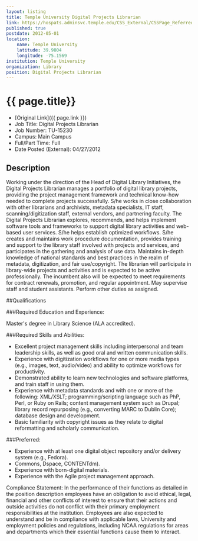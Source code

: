 ```yaml
---
layout: listing
title: Temple University Digital Projects Librarian
link: https://hospats.adminsvc.temple.edu/CSS_External/CSSPage_Referred.ASP?Req=TU-15230
published: true
postdate: 2012-05-01
location:
    name: Temple University
    latitude: 39.9804
    longitude: -75.1569
institution: Temple University
organization: Library
position: Digital Projects Librarian
---
```



# {{ page.title}}

* [Original Link]({{ page.link }})
* Job Title: Digital Projects Librarian
* Job Number: TU-15230
* Campus: Main Campus
* Full/Part Time: Full
* Date Posted (External): 04/27/2012

## Description
Working under the direction of the Head of Digital Library Initiatives, the Digital Projects Librarian manages a portfolio of digital library projects, providing the project management framework and technical know-how needed to complete projects successfully. S/he works in close collaboration with other librarians and archivists, metadata specialists, IT staff, scanning/digitization staff, external vendors, and partnering faculty.
The Digital Projects Librarian explores, recommends, and helps implement software tools and frameworks to support digital library activities and web-based user services. S/he helps establish optimized workflows. S/he creates and maintains work procedure documentation, provides training and support to the library staff involved with projects and services, and participates in the gathering and analysis of use data. Maintains in-depth knowledge of national standards and best practices in the realm of metadata, digitization, and fair use/copyright. The librarian will participate in library-wide projects and activities and is expected to be active professionally. The incumbent also will be expected to meet requirements for contract renewals, promotion, and regular appointment. May supervise staff and student assistants. Perform other duties as assigned.
 
##Qualifications 

###Required Education and Experience:

Master's degree in Library Science (ALA accredited).

 
###Required Skills and Abilities:

* Excellent project management skills including interpersonal and team leadership skills, as well as good oral and written communication skills.
* Experience with digitization workflows for one or more media types (e.g., images, text, audio/video) and ability to optimize workflows for productivity.
* Demonstrated ability to learn new technologies and software platforms, and train staff in using them.
* Experience with metadata standards and with one or more of the following: XML/XSLT; programming/scripting language such as PhP, Perl, or Ruby on Rails; content management system such as Drupal; library record repurposing (e.g., converting MARC to Dublin Core); database design and development.
* Basic familiarity with copyright issues as they relate to digital reformatting and scholarly communication.
 
###Preferred:
* Experience with at least one digital object repository and/or delivery system (e.g., Fedora). 
* Commons, Dspace, CONTENTdm).
* Experience with born-digital materials.
* Experience with the Agile project management approach. 

Compliance Statement: In the performance of their functions as detailed in the position description employees have an obligation to avoid ethical, legal, financial and other conflicts of interest to ensure that their actions and outside activities do not conflict with their primary employment responsibilities at the institution. Employees are also expected to understand and be in compliance with applicable laws, University and employment policies and regulations, including NCAA regulations for areas and departments which their essential functions cause them to interact. 